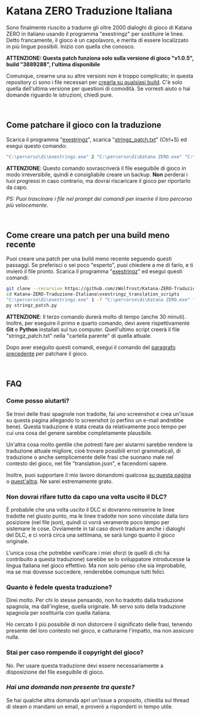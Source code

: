# Katana ZERO Traduzione Italiana
Sono finalmente riuscito a tradurre gli oltre 2000 dialoghi di gioco di Katana ZERO in italiano usando il programma "exestringz" per sostituire le linee.
Detto francamente, il gioco è un capolavoro, e merita di essere localizzato in più lingue possibili. Inizio con quella che conosco.

**ATTENZIONE: Questa patch funziona solo sulla versione di gioco "v1.0.5", build "3889288", l'ultima disponibile**

Comunque, crearne una su altre versioni non è troppo complicato; in questa repository ci sono i file necessari per [crearla su qualsiasi build](#come-creare-una-patch-per-una-build-meno-recente). C'è solo quella dell'ultima versione per questioni di comodità. Se vorresti aiuto o hai domande riguardo le istruzioni, chiedi pure.

&nbsp;
## Come patchare il gioco con la traduzione
Scarica il programma "[exestringz](https://aluigi.altervista.org/mytoolz/exestringz.zip)", scarica "[stringz_patch.txt](https://raw.githubusercontent.com/zWolfrost/Katana-ZERO-Traduzione-Italiana/main/stringz_patch.txt)" (Ctrl+S) ed esegui questo comando:
```sh
"C:\percorso\di\exestringz.exe" 2 "C:\percorso\di\Katana ZERO.exe" "C:\percorso\di\stringz_patch.txt"
```
**ATTENZIONE**: Questo comando sovrascriverà il file eseguibile di gioco in modo irreversibile, quindi è consigliabile creare un backup. **Non** perderai i tuoi progressi in caso contrario, ma dovrai riscaricare il gioco per riportarlo da capo.

*PS: Puoi trascinare i file nel prompt dei comandi per inserire il loro percorso più velocemente.*

&nbsp;
## Come creare una patch per una build meno recente
Puoi creare una patch per una build meno recente seguendo questi passaggi. Se preferisci o sei poco "esperto", puoi chiedere a me di farlo, e ti invierò il file pronto.
Scarica il programma "[exestringz](https://aluigi.altervista.org/mytoolz/exestringz.zip)" ed esegui questi comandi:
```sh
git clone --recursive https://github.com/zWolfrost/Katana-ZERO-Traduzione-Italiana
cd Katana-ZERO-Traduzione-Italiana\exestringz_translation_scripts
"C:\percorso\di\exestringz.exe" 1 -f "C:\percorso\di\Katana ZERO.exe" "..\stringz_full.txt"
py stringz_patch.py
```
**ATTENZIONE**: Il terzo comando durerà molto di tempo (anche 30 minuti). Inoltre, per eseguire il primo e quarto comando, devi avere rispettivamente **Git** e **Python** installati sul tuo computer. Quell'ultimo script creerà il file "stringz_patch.txt" nella "cartella parente" di quella attuale.

Dopo aver eseguito questi comandi, esegui il comando del [paragrafo precedente](#come-patchare-il-gioco-con-la-traduzione) per patchare il gioco.

&nbsp;
## FAQ
### Come posso aiutarti?
Se trovi delle frasi spagnole non tradotte, fai uno screenshot e crea un'issue su questa pagina allegando lo screenshot (o perfino un e-mail andrebbe bene). Questa traduzione è stata creata da relativamente poco tempo per cui una cosa del genere sarebbe completamente plausibile.

Un'altra cosa molto gentile che potresti fare per aiutarmi sarebbe rendere la traduzione attuale migliore, cioè trovare possibili errori grammaticali, di traduzione o anche semplicemente delle frasi che suonano male nel contesto del gioco, nel file "translation.json", e facendomi sapere.

Inoltre, puoi supportare il mio lavoro donandomi qualcosa [su questa pagina](https://paypal.me/zwolfrost) o [quest'altra](https://buymeacoffee.com/zwolfrost). Ne sarei estremamente grato.

### Non dovrai rifare tutto da capo una volta uscito il DLC?
È probabile che una volta uscito il DLC si dovranno reinserire le linee tradotte nel giusto punto, ma le linee tradotte non sono vincolate dalla loro posizione (nel file json), quindi ci vorrà veramente poco tempo per sistemare le cose. Ovviamente in tal caso dovrò tradurre anche i dialoghi del DLC, e ci vorrà circa una settimana, se sarà lungo quanto il gioco originale.

L'unica cosa che potrebbe vanificare i miei sforzi (e quelli di chi ha contribuito a questa traduzione) sarebbe se lo sviluppatore introducesse la lingua Italiana nel gioco effettivo. Ma non solo penso che sia improbabile, ma se mai dovesse succedere, renderebbe comunque tutti felici.

### Quanto è fedele questa traduzione?
Direi molto. Per chi lo stesse pensando, non ho tradotto dalla traduzione spagnola, ma dall'inglese, quella originale. Mi servo solo della traduzione spagnola per sostituirla con quella italiana.

Ho cercato il più possibile di non distorcere il significato delle frasi, tenendo presente del loro contesto nel gioco, e catturarne l'impatto, ma non assicuro nulla.

### Stai per caso rompendo il copyright del gioco?
No. Per usare questa traduzione devi essere necessariamente a disposizione del file eseguibile di gioco.

### *Hai una domanda non presente tra queste?*
Se hai qualche altra domanda apri un'issue a proposito, chiedila sul thread di steam o mandami un email, e proverò a risponderti in tempo utile.
